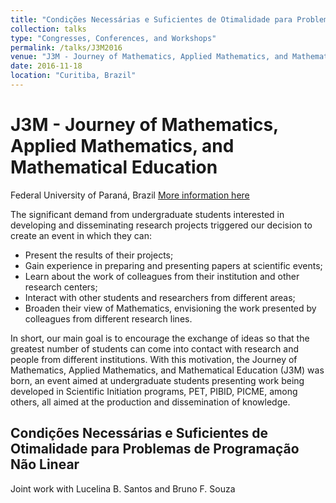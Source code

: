 ```yaml
---
title: "Condições Necessárias e Suficientes de Otimalidade para Problemas de Programação Não Linear"
collection: talks
type: "Congresses, Conferences, and Workshops"
permalink: /talks/J3M2016
venue: "J3M - Journey of Mathematics, Applied Mathematics, and Mathematical Education"
date: 2016-11-18
location: "Curitiba, Brazil"
---
```


J3M - Journey of Mathematics, Applied Mathematics, and Mathematical Education
=====
Federal University of Paraná, Brazil
[More information here](https://petmatematica.ufpr.br/eventos/j3m/)

The significant demand from undergraduate students interested in developing and disseminating research projects triggered our decision to create an event in which they can:

* Present the results of their projects;
* Gain experience in preparing and presenting papers at scientific events;
* Learn about the work of colleagues from their institution and other research centers;
* Interact with other students and researchers from different areas;
* Broaden their view of Mathematics, envisioning the work presented by colleagues from different research lines.

In short, our main goal is to encourage the exchange of ideas so that the greatest number of students can come into contact with research and people from different institutions. With this motivation, the Journey of Mathematics, Applied Mathematics, and Mathematical Education (J3M) was born, an event aimed at undergraduate students presenting work being developed in Scientific Initiation programs, PET, PIBID, PICME, among others, all aimed at the production and dissemination of knowledge.


##  Condições Necessárias e Suficientes de Otimalidade para Problemas de Programação Não Linear
Joint work with Lucelina B. Santos and Bruno F. Souza